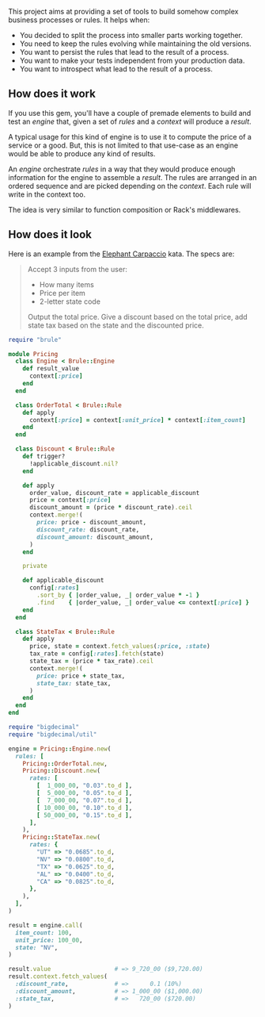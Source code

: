 This project aims at providing a set of tools to build somehow complex
business processes or rules. It helps when:

* You decided to split the process into smaller parts working together.
* You need to keep the rules evolving while maintaining the old versions.
* You want to persist the rules that lead to the result of a process.
* You want to make your tests independent from your production data.
* You want to introspect what lead to the result of a process.

## How does it work

If you use this gem, you'll have a couple of premade elements to build and test
an _engine_ that, given a set of _rules_ and a _context_ will produce a
_result_.

A typical usage for this kind of engine is to use it to compute the price of a
service or a good. But, this is not limited to that use-case as an engine
would be able to produce any kind of results.

An _engine_ orchestrate _rules_ in a way that they would produce enough
information for the engine to assemble a _result_. The rules are arranged in an
ordered sequence and are picked depending on the _context_. Each rule will write
in the context too.

The idea is very similar to function composition or Rack's middlewares.

## How does it look

Here is an example from the [Elephant Carpaccio][elephant] kata. The specs are:

> Accept 3 inputs from the user:
>
> * How many items
> * Price per item
> * 2-letter state code
>
> Output the total price. Give a discount based on the total price, add state
> tax based on the state and the discounted price.

```ruby
require "brule"

module Pricing
  class Engine < Brule::Engine
    def result_value
      context[:price]
    end
  end

  class OrderTotal < Brule::Rule
    def apply
      context[:price] = context[:unit_price] * context[:item_count]
    end
  end

  class Discount < Brule::Rule
    def trigger?
      !applicable_discount.nil?
    end

    def apply
      order_value, discount_rate = applicable_discount
      price = context[:price]
      discount_amount = (price * discount_rate).ceil
      context.merge!(
        price: price - discount_amount,
        discount_rate: discount_rate,
        discount_amount: discount_amount,
      )
    end

    private

    def applicable_discount
      config[:rates]
        .sort_by { |order_value, _| order_value * -1 }
        .find    { |order_value, _| order_value <= context[:price] }
    end
  end

  class StateTax < Brule::Rule
    def apply
      price, state = context.fetch_values(:price, :state)
      tax_rate = config[:rates].fetch(state)
      state_tax = (price * tax_rate).ceil
      context.merge!(
        price: price + state_tax,
        state_tax: state_tax,
      )
    end
  end
end

require "bigdecimal"
require "bigdecimal/util"

engine = Pricing::Engine.new(
  rules: [
    Pricing::OrderTotal.new,
    Pricing::Discount.new(
      rates: [
        [  1_000_00, "0.03".to_d ],
        [  5_000_00, "0.05".to_d ],
        [  7_000_00, "0.07".to_d ],
        [ 10_000_00, "0.10".to_d ],
        [ 50_000_00, "0.15".to_d ],
      ],
    ),
    Pricing::StateTax.new(
      rates: {
        "UT" => "0.0685".to_d,
        "NV" => "0.0800".to_d,
        "TX" => "0.0625".to_d,
        "AL" => "0.0400".to_d,
        "CA" => "0.0825".to_d,
      },
    ),
  ],
)

result = engine.call(
  item_count: 100,
  unit_price: 100_00,
  state: "NV",
)

result.value                  # => 9_720_00 ($9,720.00)
result.context.fetch_values(
  :discount_rate,             # =>      0.1 (10%)
  :discount_amount,           # => 1_000_00 ($1,000.00)
  :state_tax,                 # =>   720_00 ($720.00)
)
```

[elephant]: https://docs.google.com/document/d/1Ls6pTmhY_LV8LwFiboUXoFXenXZl0qVZWPZ8J4uoqpI/edit#
